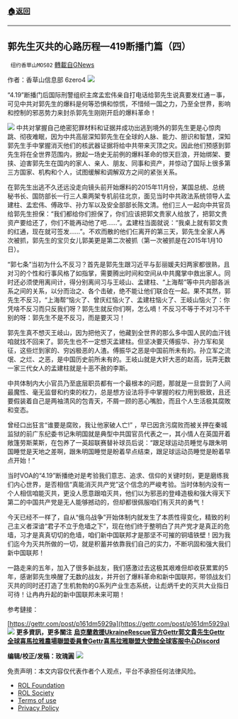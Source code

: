###  [:house:返回](README.md)
---


## 郭先生灭共的心路历程&#8212;419断播门篇（四）
` 纽约香草山MOS02` [轉載自GNews](https://gnews.org/zh-hans/2487372/)

作者：香草山信息部 6zero4
 ![](https://assets.gnews.org/wp-content/uploads/2022/05/image-957.png) 

“4.19”断播门后国际刑警组织主席孟宏伟亲自打电话给郭先生说真要发红通ㄧ事，可见中共对郭先生的爆料是何等恐惧和惊慌，不惜倾一国之力，乃至全世界，影响和控制的邪恶势力来封杀郭先生刚刚开启的爆料革命！

 ![](https://assets.gnews.org/wp-content/uploads/2022/05/70679EA0-3DE9-450F-8B21-2ED562EE0B3E.jpeg) 
中共对掌握自己绝密犯罪材料和证据并成功出逃到境外的郭先生更是心惊肉跳、彻夜难眠，因为中共高层深知郭先生在全球的人脉、能力、胆识和智慧，深知郭先生手中掌握消灭他们的核武器证据将给中共带来灭顶之灾。因此他们预感到郭先生将在全世界范围内，掀起一场史无前例的爆料革命的惊天巨浪，开始绑架、要挟、迫害郭先生在国内的家人、亲人、朋友、同事和资产，并惊动了国际上很多第三方国家、机构和个人，试图缓解和调解双方之间的紧张关系。
 
在郭先生出逃不久还远没走向镜头前开始爆料的2015年11月份，某国总统、总统秘书长、国防部长一行三人乘两架专机前往北京，面见当时中共政法系统领导人孟建柱、孟宏伟、傅政华、孙力军以及安全部部长陈文清。他们三人一起向中共官员给郭先生担保：“我们都给你们担保了，你们应该把郭文贵家人给放了，把郭文贵资产要给还了，你们不能再动他了吧……”。孟建柱当面就说：“我桌上就有郭文贵的红通，现在就可签发……”。不欢而散的他们仨离开的第三天，郭先生全家人再次被抓，郭先生的宝贝女儿郭美更是第二次被抓（第一次被抓是在2015年1月10日）。
 
“郭七条”当初为什么不反习？首先是郭先生跟习近平与彭丽媛夫妇两家都很熟，且对习的个性和行事风格了如指掌，需要腾出时间和空间从中共魔掌中救出家人。同时还必须使用离间计，得分别离间习与王岐山、孟建柱、“上海帮”等中共内部各派系之间的关系，以分而治之、各个击破，绝不能让他们联合在一起。果不其然，郭先生不反习，“上海帮”恼火了、曾庆红恼火了、孟建柱恼火了、王岐山恼火了：你凭啥不反习而只反我们呀？郭先生就反你们啊，怎么嘀！不反习不等于不对习不干别的呀：郭先生不是不反习，而是要灭习！
 
郭先生真不想灭王岐山，因为把他灭了，他藏到全世界的那么多中国人民的血汗钱咱就找不回来了。郭先生也不一定想灭孟建柱。但坚决要灭傅振华、孙力军和吴征，这些烂到家的、穷凶极恶的人渣。傅振华之恶是中国前所未有的。孙立军之流氓、之烂、之恶，是中国历史前所未有的。王岐山就是大奸大恶的赵高，玩弄无数一家三代女人的孟建柱就是十恶不赦的李斯。
 
中共体制内大小官员乃至底层职员都有一个最根本的问题，那就是一旦尝到了人间最魔性、毫无监督和约束的权力，总是想方设法将手中掌握的权力用到极致，且还要假装着自己是两袖清风的包青天，不屑一顾的恶心嘴脸，而且个人生活极其腐敗和变态。
 
曾经口出狂言“谁要是腐败，我让他家破人亡!” ，早已因贪污腐败而被关押在秦城监狱的前广东纪委书记朱明国就是典型中共国官员代表之一，其小情人在英国开着敞篷劳斯莱斯，在包养了一英超联赛替补球员后说：“跟足球运动员睡觉与跟朱明国睡觉是天地之差啊，跟朱明国睡觉是盼着早点结束，跟足球运动员睡觉是盼着早点开始！”
 
当时VOA的“4.19”断播绝对是考验我们意志、追求、信仰的关键时刻，更是磨练我们内心世界，是否相信“真能消灭共产党”这个信念的严峻考验。当时体制内没有一个人相信咱能灭共，更没人愿意跟咱灭共，他们以为邪恶的登峰造极和强大得天下第二的中国共产党是无人能够撼动的，但却都很佩服咱们有灭共的勇气！
 
今天已经不一样了，自从“俄乌战争”开始体制内就发生了本质性得变化，精致的利己主义者深谙“君子不立于危墙之下”，现在他们终于整明白了共产党才是真正的危墙，习才是真真切切的危墙，咱们新中国联邦才是那坚不可摧的铜墙铁壁！因为我们迄今为灭共所做的一切，就是积蓄并依靠我们自己的实力，不断巩固和强大我们新中国联邦！
 
一路走来的五年，加入了很多新战友，我们感激过去这极其艰难但却收获累累的5年，感谢郭先生唤醒了无数的战友，并开创了爆料革命和新中国联邦，带领战友们灭共的同时还打造了生机勃勃的G系列产业生态系统，让彪炳千史的灭共大业指日可待！让冉冉升起的新中国联邦未来可期！

参考鏈接：
 
[https://gettr.com/post/p161dm5929a](https://gettr.com/post/p161dm5929a)
 ![](https://assets.gnews.org/wp-content/uploads/2022/05/8977B1A3-3077-4023-9372-61A3ABD6C0A9.jpeg) 
**更多資訊，更多關注** **[烏克蘭救援UkraineRescue官方Gettr](https://gettr.com/user/ukrainerescue)[郭文貴先生Gettr](https://gettr.com/user/miles)[全球喜馬拉雅農場聯盟委員會Gettr](https://gettr.com/user/GlobalAlliance)[喜馬拉雅聯盟大使館全球客服中心Discord](https://discord.gg/zv8j42srdN)**
 
**编辑/校正/发稿：玫瑰圓**
 ![](https://assets.gnews.org/wp-content/uploads/2022/05/image-958.png) 

免责声明：本文内容仅代表作者个人观点，平台不承担任何法律风险。
  
- [ROL Foundation](https://rolfoundation.org/)
- [ROL Society](https://rolsociety.org/)
- [Terms of use](https://gnews.org/terms-of-use-3/)
- [Privacy Policy](https://gnews.org/privacy-policy/)
